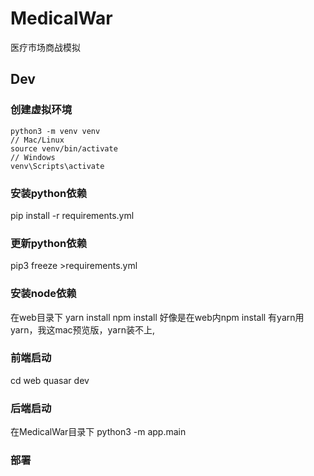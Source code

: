 # MedicalWar
医疗市场商战模拟

## Dev
### 创建虚拟环境
```shell
python3 -m venv venv
// Mac/Linux
source venv/bin/activate
// Windows
venv\Scripts\activate
```
### 安装python依赖
pip install -r requirements.yml

### 更新python依赖
pip3 freeze >requirements.yml

### 安装node依赖
在web目录下
yarn install
npm install
好像是在web内npm install
有yarn用yarn，我这mac预览版，yarn装不上,

### 前端启动
cd web
quasar dev

### 后端启动
在MedicalWar目录下
python3 -m app.main

### 部署
